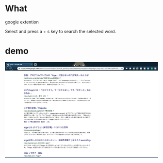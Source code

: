 # What
google extention

Select and press a + s key to search the selected word.

# demo
![result](https://github.com/kawa18sima/search_new_tab/blob/master/demo/action.gif)
